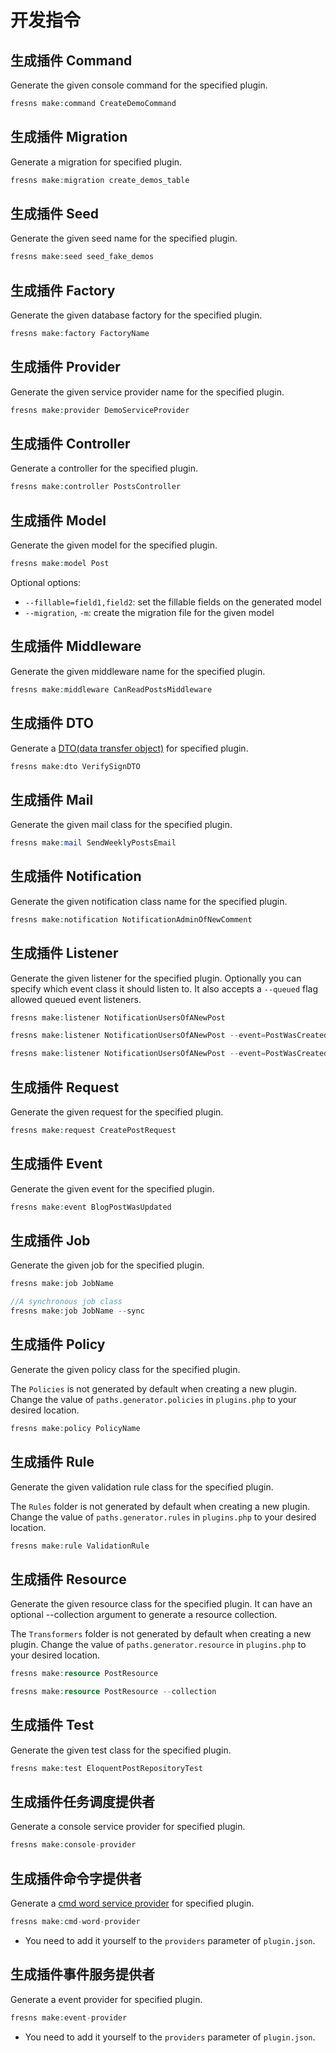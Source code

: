 # 开发指令

## 生成插件 Command

Generate the given console command for the specified plugin.

```php
fresns make:command CreateDemoCommand
```

## 生成插件 Migration

Generate a migration for specified plugin.

```php
fresns make:migration create_demos_table
```

## 生成插件 Seed

Generate the given seed name for the specified plugin.

```php
fresns make:seed seed_fake_demos
```

## 生成插件 Factory

Generate the given database factory for the specified plugin.

```php
fresns make:factory FactoryName
```

## 生成插件 Provider

Generate the given service provider name for the specified plugin.

```php
fresns make:provider DemoServiceProvider
```

## 生成插件 Controller

Generate a controller for the specified plugin.

```php
fresns make:controller PostsController
```

## 生成插件 Model

Generate the given model for the specified plugin.

```php
fresns make:model Post
```

Optional options:

- `--fillable=field1,field2`: set the fillable fields on the generated model
- `--migration`, `-m`: create the migration file for the given model

## 生成插件 Middleware

Generate the given middleware name for the specified plugin.

```php
fresns make:middleware CanReadPostsMiddleware
```

## 生成插件 DTO

Generate a [DTO(data transfer object)](../dto/) for specified plugin.

```php
fresns make:dto VerifySignDTO
```

## 生成插件 Mail

Generate the given mail class for the specified plugin.

```php
fresns make:mail SendWeeklyPostsEmail
```

## 生成插件 Notification

Generate the given notification class name for the specified plugin.

```php
fresns make:notification NotificationAdminOfNewComment
```

## 生成插件 Listener

Generate the given listener for the specified plugin. Optionally you can specify which event class it should listen to. It also accepts a `--queued` flag allowed queued event listeners.

```php
fresns make:listener NotificationUsersOfANewPost

fresns make:listener NotificationUsersOfANewPost --event=PostWasCreated

fresns make:listener NotificationUsersOfANewPost --event=PostWasCreated --queued
```

## 生成插件 Request

Generate the given request for the specified plugin.

```php
fresns make:request CreatePostRequest
```

## 生成插件 Event

Generate the given event for the specified plugin.

```php
fresns make:event BlogPostWasUpdated
```

## 生成插件 Job

Generate the given job for the specified plugin.

```php
fresns make:job JobName

//A synchronous job class
fresns make:job JobName --sync
```

## 生成插件 Policy

Generate the given policy class for the specified plugin.

The `Policies` is not generated by default when creating a new plugin. Change the value of `paths.generator.policies` in `plugins.php` to your desired location.

```php
fresns make:policy PolicyName
```

## 生成插件 Rule

Generate the given validation rule class for the specified plugin.

The `Rules` folder is not generated by default when creating a new plugin. Change the value of `paths.generator.rules` in `plugins.php` to your desired location.

```php
fresns make:rule ValidationRule
```

## 生成插件 Resource

Generate the given resource class for the specified plugin. It can have an optional --collection argument to generate a resource collection.

The `Transformers` folder is not generated by default when creating a new plugin. Change the value of `paths.generator.resource` in `plugins.php` to your desired location.

```php
fresns make:resource PostResource

fresns make:resource PostResource --collection
```

## 生成插件 Test

Generate the given test class for the specified plugin.

```php
fresns make:test EloquentPostRepositoryTest
```

## 生成插件任务调度提供者

Generate a console service provider for specified plugin.

```php
fresns make:console-provider
```

## 生成插件命令字提供者

Generate a [cmd word service provider](../command-word/) for specified plugin.

```php
fresns make:cmd-word-provider
```

- You need to add it yourself to the `providers` parameter of `plugin.json`.

## 生成插件事件服务提供者

Generate a event provider for specified plugin.

```php
fresns make:event-provider
```

- You need to add it yourself to the `providers` parameter of `plugin.json`.
